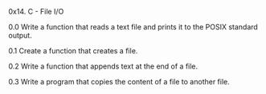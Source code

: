 0x14. C - File I/O

0.0 Write a function that reads a text file and prints it to the POSIX standard output.

0.1 Create a function that creates a file.

0.2 Write a function that appends text at the end of a file.

0.3 Write a program that copies the content of a file to another file.
